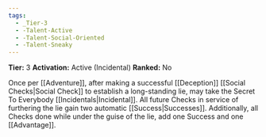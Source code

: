 ```yaml
---
tags:
  - _Tier-3
  - -Talent-Active
  - -Talent-Social-Oriented
  - -Talent-Sneaky
---
```

**Tier:** 3
**Activation:** Active (Incidental)
**Ranked:** No

Once per [[Adventure]], after making a successful [[Deception]] [[Social Checks|Social Check]] to establish a long-standing lie, may take the Secret To Everybody [[Incidentals|Incidental]]. All future Checks in service of furthering the lie gain two automatic [[Success|Successes]]. Additionally, all Checks done while under the guise of the lie, add one Success and one [[Advantage]].